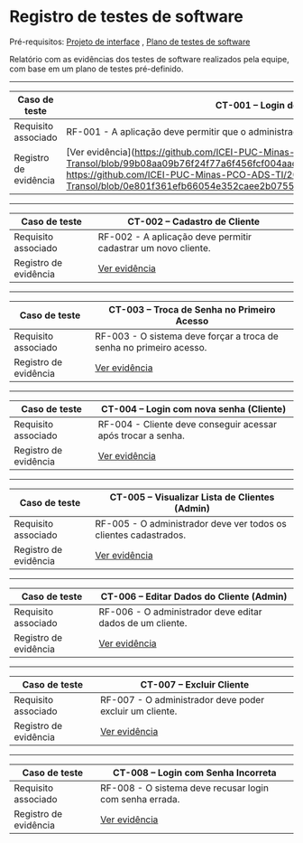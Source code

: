 # Registro de testes de software

Pré-requisitos: [Projeto de interface](#) , [Plano de testes de software](#)

Relatório com as evidências dos testes de software realizados pela equipe, com base em um plano de testes pré-definido.

---

| Caso de teste                 | CT-001 – Login de Administrador |
|------------------------------|---------------------------------|
| Requisito associado          | RF-001 - A aplicação deve permitir que o administrador realize login. |
| Registro de evidência        | [Ver evidência](https://github.com/ICEI-PUC-Minas-PCO-ADS-TI/2025-1-p2-tiapn-Transol/blob/99b08aa09b76f24f77a6f456fcf004aad485e3ca/docs/images/Cadastro.pdf https://github.com/ICEI-PUC-Minas-PCO-ADS-TI/2025-1-p2-tiapn-Transol/blob/0e801f361efb66054e352caee2b07550f7528ae0/docs/images/Cadastro_Finalizado.png) |

---

| Caso de teste                 | CT-002 – Cadastro de Cliente |
|------------------------------|------------------------------|
| Requisito associado          | RF-002 - A aplicação deve permitir cadastrar um novo cliente. |
| Registro de evidência        | [Ver evidência](docs/images/Cadastro.pdf) |

---

| Caso de teste                 | CT-003 – Troca de Senha no Primeiro Acesso |
|------------------------------|---------------------------------------------|
| Requisito associado          | RF-003 - O sistema deve forçar a troca de senha no primeiro acesso. |
| Registro de evidência        | [Ver evidência](https://link-do-video-ou-print.com) |

---

| Caso de teste                 | CT-004 – Login com nova senha (Cliente) |
|------------------------------|-----------------------------------------|
| Requisito associado          | RF-004 - Cliente deve conseguir acessar após trocar a senha. |
| Registro de evidência        | [Ver evidência](https://link-do-video-ou-print.com) |

---

| Caso de teste                 | CT-005 – Visualizar Lista de Clientes (Admin) |
|------------------------------|------------------------------------------------|
| Requisito associado          | RF-005 - O administrador deve ver todos os clientes cadastrados. |
| Registro de evidência        | [Ver evidência](https://link-do-video-ou-print.com) |

---

| Caso de teste                 | CT-006 – Editar Dados do Cliente (Admin) |
|------------------------------|-------------------------------------------|
| Requisito associado          | RF-006 - O administrador deve editar dados de um cliente. |
| Registro de evidência        | [Ver evidência](https://link-do-video-ou-print.com) |

---

| Caso de teste                 | CT-007 – Excluir Cliente |
|------------------------------|---------------------------|
| Requisito associado          | RF-007 - O administrador deve poder excluir um cliente. |
| Registro de evidência        | [Ver evidência](https://link-do-video-ou-print.com) |

---

| Caso de teste                 | CT-008 – Login com Senha Incorreta |
|------------------------------|-------------------------------------|
| Requisito associado          | RF-008 - O sistema deve recusar login com senha errada. |
| Registro de evidência        | [Ver evidência](https://link-do-video-ou-print.com) |
